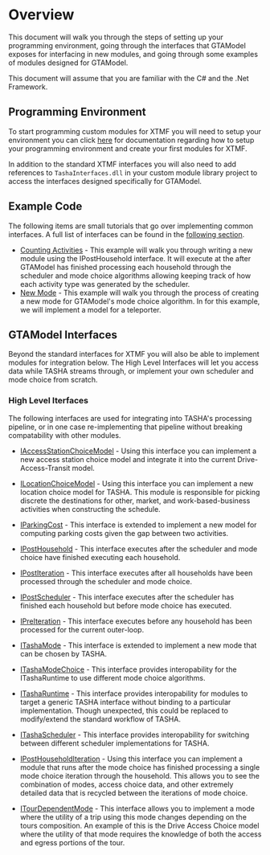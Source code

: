 # Overview

This document will walk you through the steps of setting up your programming
environment, going through the interfaces that GTAModel exposes for interfacing in
new modules, and going through some examples of modules designed for GTAModel.

This document will assume that you are familiar with the C# and the .Net Framework.

## Programming Environment

To start programming custom modules for XTMF you will need to setup your environment
you can click [here](../../../xtmf/programming/index.md) for documentation regarding how
to setup your programming environment and create your first modules for XTMF.

In addition to the standard XTMF interfaces you will also need to add references to
`TashaInterfaces.dll` in your custom module library project to access the interfaces 
designed specifically for GTAModel.

## Example Code

The following items are small tutorials that go over implementing common interfaces.  A full list of
interfaces can be found in the [following section](#gtamodel-interfaces).

* [Counting Activities](examples/counting_activities.md) - This example will walk you through
    writing a new module using the IPostHousehold interface.  It will execute at the after GTAModel
    has finished processing each household through the scheduler and mode choice algorithms allowing keeping
    track of how each activity type was generated by the scheduler.
* [New Mode](examples/new_mode.md) - This example will walk you through the process of creating a new mode
    for GTAModel's mode choice algorithm.  In for this example, we will implement a model for a teleporter.


## GTAModel Interfaces

Beyond the standard interfaces for XTMF you will also be able to implement modules for integration below.
The High Level Interfaces will let you access data while TASHA streams through, or implement your own
scheduler and mode choice from scratch.


### High Level Iterfaces

The following interfaces are used for integrating into TASHA's processing pipeline, or in one case
re-implementing that pipeline without breaking compatability with other modules.

* [IAccessStationChoiceModel](interfaces/access_station_choice_model.md) - Using this
    interface you can implement a new access station choice model and integrate it into the
    current Drive-Access-Transit model.

* [ILocationChoiceModel](interfaces/location_choice_model.md) - Using this interface you can
    implement a new location choice model for TASHA.  This module is responsible for
    picking discrete the destinations for other, market, and work-based-business activities when
    constructing the schedule.

* [IParkingCost](interfaces/parking_cost.md) - This interface is extended to implement a
    new model for computing parking costs given the gap between two activities.
 
* [IPostHousehold](interfaces/post_household.md) - This interface executes after the scheduler
    and mode choice have finished executing each household.

* [IPostIteration](interfaces/post_iteration.md) - This interface executes after all households have
    been processed through the scheduler and mode choice.

* [IPostScheduler](interfaces/post_scheduler.md) - This interface executes after the scheduler has
    finished each household but before mode choice has executed.

* [IPreIteration](interfaces/pre_iteration.md) - This interface executes before any household has
    been processed for the current outer-loop.

* [ITashaMode](interfaces/tasha_mode.md) - This interface is extended to implement a new mode
    that can be chosen by TASHA.

* [ITashaModeChoice](interfaces/tasha_modechoice.md) - This interface provides interopability
    for the ITashaRuntime to use different mode choice algorithms.

* [ITashaRuntime](interfaces/tasha_runtime.md) - This interface provides interopability for
    modules to target a generic TASHA interface without binding to a particular implementation.
    Though unexpected, this could be replaced to modify/extend the standard workflow of TASHA.

* [ITashaScheduler](interfaces/tasha_scheduler.md) - This interface provides interopability
    for switching between different scheduler implementations for TASHA.

* [IPostHouseholdIteration](interfaces/post_household_iteration.md) - Using this interface
    you can implement a module that runs after the mode choice has finished processing a single
    mode choice iteration through the household.  This allows you to see the combination of
    modes, access choice data, and other extremely detailed data that is recycled between
    the iterations of mode choice.

* [ITourDependentMode](interfaces/tour_dependent_mode.md) - This interface allows you to
    implement a mode where the utility of a trip using this mode changes depending
    on the tours composition.  An example of this is the Drive Access Choice model
    where the utility of that mode requires the knowledge of both the access and
    egress portions of the tour.
